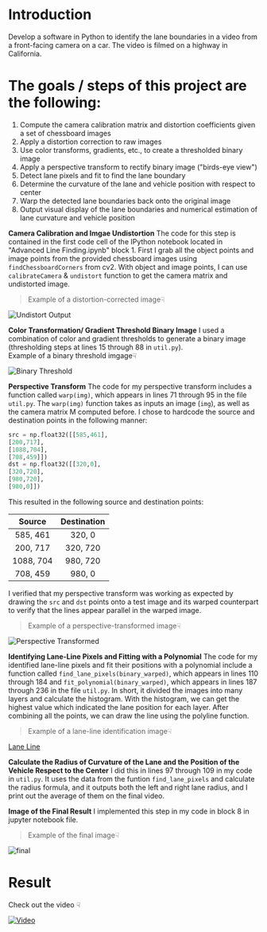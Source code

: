 # Introduction
Develop a software in Python to identify the lane boundaries in a video from a front-facing camera on a car. The video is filmed on a highway in California.

# The goals / steps of this project are the following:
1. Compute the camera calibration matrix and distortion coefficients given a set of chessboard images
2. Apply a distortion correction to raw images
3. Use color transforms, gradients, etc., to create a thresholded binary image
4. Apply a perspective transform to rectify binary image ("birds-eye view")
5. Detect lane pixels and fit to find the lane boundary
6. Determine the curvature of the lane and vehicle position with respect to center
7. Warp the detected lane boundaries back onto the original image
8. Output visual display of the lane boundaries and numerical estimation of lane curvature and vehicle position

__Camera Calibration and Imgae Undistortion__
The code for this step is contained in the first code cell of the IPython notebook located in "Advanced Line Finding.ipynb" block 1.
First I grab all the object points and image points from the provided chessboard images using `findChessboardCorners` from cv2. With object and image points, I can use `calibrateCamera` & `undistort` function to get the camera matrix and undistorted image.
> Example of a distortion-corrected image☟

![Undistort Output](https://goo.gl/zfkLPQ)

__Color Transformation/ Gradient Threshold Binary Image__
I used a combination of color and gradient thresholds to generate a binary image (thresholding steps at lines 15 through 88 in `util.py`).  
Example of a binary threshold imgage☟

![Binary Threshold](https://goo.gl/MSmkPN)

__Perspective Transform__
The code for my perspective transform includes a function called `warp(img)`, which appears in lines 71 through 95 in the file `util.py`.  The `warp(img)` function takes as inputs an image (`img`), as well as the camera matrix M computed before.  I chose to hardcode the source and destination points in the following manner:

```python
src = np.float32([[585,461],
[200,717],
[1088,704],
[708,459]])
dst = np.float32([[320,0],
[320,720],
[980,720],
[980,0]])
```

This resulted in the following source and destination points:

| Source        | Destination   | 
|:-------------:|:-------------:| 
| 585, 461      | 320, 0        | 
| 200, 717      | 320, 720      |
| 1088, 704     | 980, 720      |
| 708, 459      | 980, 0        |

I verified that my perspective transform was working as expected by drawing the `src` and `dst` points onto a test image and its warped counterpart to verify that the lines appear parallel in the warped image.

> Example of a perspective-transformed image☟

![Perspective Transformed](https://goo.gl/Yg5NFV)

__Identifying Lane-Line Pixels and Fitting with a Polynomial__
The code for my identified lane-line pixels and fit their positions with a polynomial include a function called `find_lane_pixels(binary_warped)`, which appears in lines 110 through 184 and `fit_polynomial(binary_warped)`, which appears in lines 187 through 236 in the file `util.py`. In short, it divided the images into many layers and calculate the histogram. With the histogram, we can get the highest value which indicated the lane position for each layer. After combining all the points, we can draw the line using the polyline function. 
> Example of a lane-line identification image☟

[Lane Line](https://goo.gl/xyqDUP)

__Calculate the Radius of Curvature of the Lane and the Position of the Vehicle Respect to the Center__
I did this in lines 97 through 109 in my code in `util.py`. It uses the data from the funtion `find_lane_pixels` and calculate the radius formula, and it outputs both the left and right lane radius, and I print out the average of them on the final video.

__Image of the Final Result__
I implemented this step in my code in block 8 in jupyter notebook file. 
> Example of the final image☟

![final](https://goo.gl/X6EfRU)


# Result
Check out the video ☟

[![Video](http://img.youtube.com/vi/2HLe7jOSUZs/0.jpg)](http://www.youtube.com/watch?v=2HLe7jOSUZs "Lane-Finding ")




